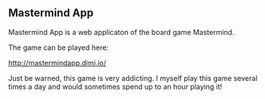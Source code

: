 Mastermind App
---------

Mastermind App is a web applicaton of the board game Mastermind. 

The game can be played here:

http://mastermindapp.dimi.io/

Just be warned, this game is very addicting. I myself play this game several times a day and would sometimes spend up to an hour playing it!